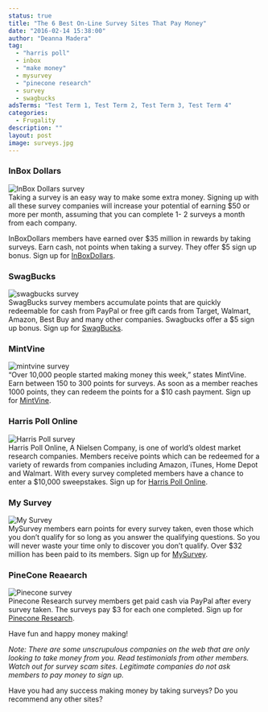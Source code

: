 ```yaml
---
status: true
title: "The 6 Best On-Line Survey Sites That Pay Money"
date: "2016-02-14 15:38:00"
author: "Deanna Madera"
tag:
  - "harris poll"
  - inbox
  - "make money"
  - mysurvey
  - "pinecone research"
  - survey
  - swagbucks
adsTerms: "Test Term 1, Test Term 2, Test Term 3, Test Term 4"
categories:
  - Frugality
description: ""
layout: post
image: surveys.jpg
---
```


### InBox Dollars

![InBox Dollars survey](/posts/maxresdefault-1024x576.jpg)  
Taking a survey is an easy way to make some extra money. Signing up with all these survey companies will increase your potential of earning $50 or more per month, assuming that you can complete 1- 2 surveys a month from each company.

InBoxDollars members have earned over $35 million in rewards by taking surveys. Earn cash, not points when taking a survey. They offer $5 sign up bonus. Sign up for [InBoxDollars](https://www.inboxdollars.com/).

### SwagBucks

![swagbucks survey](/posts/SB-Logo-1024x385.jpg)  
SwagBucks survey members accumulate points that are quickly redeemable for cash from PayPal or free gift cards from Target, Walmart, Amazon, Best Buy and many other companies. Swagbucks offer a $5 sign up bonus. Sign up for [SwagBucks](https://www.swagbucks.com/g/paid-surveys).

### MintVine

![mintvine survey](/posts/maxresdefault1-1024x576.jpg)  
“Over 10,000 people started making money this week,” states MintVine. Earn between 150 to 300 points for surveys. As soon as a member reaches 1000 points, they can redeem the points for a $10 cash payment. Sign up for [MintVine](https://mintvine.com/).

### Harris Poll Online

![Harris Poll survey](/posts/harris-poll-1024x272.jpg)  
Harris Poll Online, A Nielsen Company, is one of world’s oldest market research companies. Members receive points which can be redeemed for a variety of rewards from companies including Amazon, iTunes, Home Depot and Walmart. With every survey completed members have a chance to enter a $10,000 sweepstakes. Sign up for [Harris Poll Online](https://www.harrispollonline.com/).

### My Survey

![My Survey ](/posts/maxresdefault2-1024x576.jpg)  
MySurvey members earn points for every survey taken, even those which you don’t qualify for so long as you answer the qualifying questions. So you will never waste your time only to discover you don’t qualify. Over $32 million has been paid to its members. Sign up for [MySurvey](https://www.mysurvey.com/).

### PineCone Reaearch

![Pinecone survey](/posts/pinecone-1024x673.jpg)  
Pinecone Research survey members get paid cash via PayPal after every survey taken. The surveys pay $3 for each one completed. Sign up for [Pinecone Research](https://www.pineconeresearch.com/).

Have fun and happy money making!

_Note: There are some unscrupulous companies on the web that are only looking to take money from you. Read testimonials from other members. Watch out for survey scam sites. Legitimate companies do not ask members to pay money to sign up._

Have you had any success making money by taking surveys? Do you recommend any other sites?

